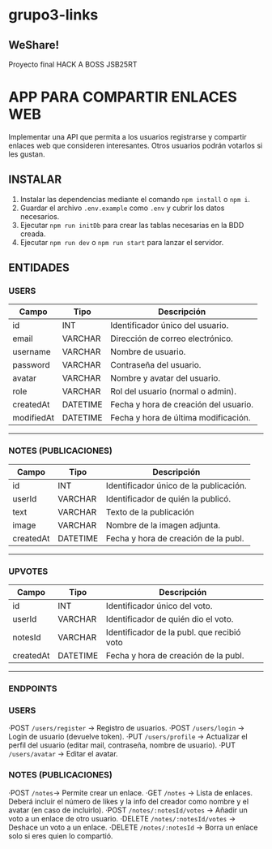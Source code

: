 # grupo3-links

## WeShare!

Proyecto final HACK A BOSS JSB25RT

# APP PARA COMPARTIR ENLACES WEB

Implementar una API que permita a los usuarios registrarse y compartir enlaces web que consideren interesantes. Otros usuarios podrán votarlos si les gustan.

## INSTALAR

1. Instalar las dependencias mediante el comando `npm install` o `npm i`.
2. Guardar el archivo `.env.example` como `.env` y cubrir los datos necesarios.
3. Ejecutar `npm run initDb` para crear las tablas necesarias en la BDD creada.
4. Ejecutar `npm run dev` o `npm run start` para lanzar el servidor.

## ENTIDADES

### USERS

| Campo      | Tipo     | Descripción                           |
| ---------- | -------- | ------------------------------------- |
| id         | INT      | Identificador único del usuario.      |
| email      | VARCHAR  | Dirección de correo electrónico.      |
| username   | VARCHAR  | Nombre de usuario.                    |
| password   | VARCHAR  | Contraseña del usuario.               |
| avatar     | VARCHAR  | Nombre y avatar del usuario.          |
| role       | VARCHAR  | Rol del usuario (normal o admin).     |
| createdAt  | DATETIME | Fecha y hora de creación del usuario. |
| modifiedAt | DATETIME | Fecha y hora de última modificación.  |

---

### NOTES (PUBLICACIONES)

| Campo     | Tipo     | Descripción                            |
| --------- | -------- | -------------------------------------- |
| id        | INT      | Identificador único de la publicación. |
| userId    | VARCHAR  | Identificador de quién la publicó.     |
| text      | VARCHAR  | Texto de la publicación                |
| image     | VARCHAR  | Nombre de la imagen adjunta.           |
| createdAt | DATETIME | Fecha y hora de creación de la publ.   |

---

### UPVOTES

| Campo     | Tipo     | Descripción                                |
| --------- | -------- | ------------------------------------------ |
| id        | INT      | Identificador único del voto.              |
| userId    | VARCHAR  | Identificador de quién dio el voto.        |
| notesId   | VARCHAR  | Identificador de la publ. que recibió voto |
| createdAt | DATETIME | Fecha y hora de creación de la publ.       |

---

### ENDPOINTS

### USERS

·POST `/users/register` -> Registro de usuarios.
·POST `/users/login` -> Login de usuario (devuelve token).
·PUT `/users/profile` -> Actualizar el perfil del usuario (editar mail, contraseña, nombre de usuario).
·PUT `/users/avatar` -> Editar el avatar.

### NOTES (PUBLICACIONES)

·POST `/notes`-> Permite crear un enlace.
·GET `/notes` -> Lista de enlaces. Deberá incluir el número de likes y la info del creador como nombre y el avatar (en caso de incluirlo).
·POST `/notes/:notesId/votes` -> Añadir un voto a un enlace de otro usuario.
·DELETE `/notes/:notesId/votes` -> Deshace un voto a un enlace.
·DELETE `/notes/:notesId` -> Borra un enlace solo si eres quien lo compartió.
